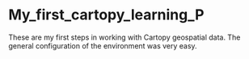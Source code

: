 # My_first_cartopy_learning_P
These are my first steps in working with Cartopy geospatial data. The general configuration of the environment was very easy.
